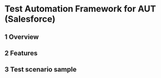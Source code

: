 # Test Automation Framework for AUT (Salesforce)

## 1 Overview
## 2 Features 
## 3 Test scenario sample
